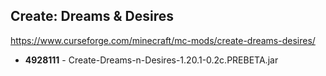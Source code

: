 ## Create: Dreams & Desires
https://www.curseforge.com/minecraft/mc-mods/create-dreams-desires/

- **4928111** - Create-Dreams-n-Desires-1.20.1-0.2c.PREBETA.jar